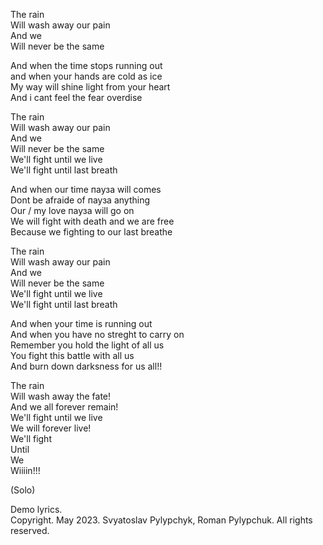 The rain  
Will wash away our pain  
And we  
Will never be the same  

And when the time stops running out  
and when your hands are cold as ice  
My way will shine light from your heart  
And i cant feel the fear overdise  

The rain  
Will wash away our pain  
And we  
Will never be the same  
We'll fight until we live  
We'll fight until last breath  

And when our time пауза will comes  
Dont be afraide of пауза anything  
Our / my love пауза will go on  
We will fight with death and we are free  
Because we fighting to our last breathe  

The rain  
Will wash away our pain  
And we  
Will never be the same  
We'll fight until we live  
We'll fight until last breath  

And when your time is running out  
And when you have no streght to carry on  
Remember you hold the light of all us  
You fight this battle with all us  
And burn down darksness for us all!!  

The rain  
Will wash away the fate!  
And we all forever remain!  
We'll fight until we live  
We will forever live!  
We'll fight  
Until  
We  
Wiiiin!!!  

(Solo)  

Demo lyrics.  
Copyright. May 2023. Svyatoslav Pylypchyk, Roman Pylypchuk. All rights reserved.




























